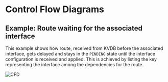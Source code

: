 # Control Flow Diagrams

## Example: Route waiting for the associated interface

This example shows how route, received from KVDB before the associated
interface, gets delayed and stays in the `PENDING` state until the interface
configuration is received and applied. This is achieved by listing the key
representing the interface among the dependencies for the route.


![CFD](https://raw.githubusercontent.com/milanlenco/vpp-agent/kvs-docs/docs/kvscheduler/cfd/uml/add_route_before_interface.svg?sanitize=true)